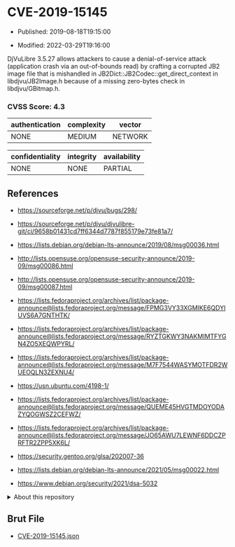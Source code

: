 # CVE-2019-15145

- Published: 2019-08-18T19:15:00

- Modified: 2022-03-29T19:16:00

DjVuLibre 3.5.27 allows attackers to cause a denial-of-service attack (application crash via an out-of-bounds read) by crafting a corrupted JB2 image file that is mishandled in JB2Dict::JB2Codec::get_direct_context in libdjvu/JB2Image.h because of a missing zero-bytes check in libdjvu/GBitmap.h.

### CVSS Score: **4.3**

| authentication | complexity | vector |
| --- | --- | --- |
| NONE | MEDIUM | NETWORK |

| confidentiality | integrity | availability |
| --- | --- | --- |
| NONE | NONE | PARTIAL |

## References

* https://sourceforge.net/p/djvu/bugs/298/

* https://sourceforge.net/p/djvu/djvulibre-git/ci/9658b01431cd7ff6344d7787f855179e73fe81a7/

* https://lists.debian.org/debian-lts-announce/2019/08/msg00036.html

* http://lists.opensuse.org/opensuse-security-announce/2019-09/msg00086.html

* http://lists.opensuse.org/opensuse-security-announce/2019-09/msg00087.html

* https://lists.fedoraproject.org/archives/list/package-announce@lists.fedoraproject.org/message/FPMG3VY33XGMIKE6QDYIUVS6A7GNTHTK/

* https://lists.fedoraproject.org/archives/list/package-announce@lists.fedoraproject.org/message/RYZTGKWY3NAKMIMTFYGN4ZO5XEQWPYRL/

* https://lists.fedoraproject.org/archives/list/package-announce@lists.fedoraproject.org/message/M7F7544WASYMOTFDR2WUEOQLN3ZEXNU4/

* https://usn.ubuntu.com/4198-1/

* https://lists.fedoraproject.org/archives/list/package-announce@lists.fedoraproject.org/message/QUEME45HVGTMDOYODAZYQOGWSZ2CEFWZ/

* https://lists.fedoraproject.org/archives/list/package-announce@lists.fedoraproject.org/message/JO65AWU7LEWNF6DDCZPRFTR2ZPP5XK6L/

* https://security.gentoo.org/glsa/202007-36

* https://lists.debian.org/debian-lts-announce/2021/05/msg00022.html

* https://www.debian.org/security/2021/dsa-5032

<details>
<summary>About this repository</summary> 

  This repository is part of the project [Live Hack CVE](https://github.com/Live-Hack-CVE). Main website can be found [www.live-hack.org](https://www.live-hack.org) 
  
  Made by [Sn0wAlice](https://github.com/Sn0wAlice) for the people that care about security and need to have a feed of the latest CVEs. Hope you enjoy it, don't forget to star the repo and follow me on [Twitter](https://twitter.com/Sn0wAlice) and [Github](https://github.com/Sn0wAlice). And that is my [personnal website](https://www.alice-snow.me/)

  - [Home Page](https://github.com/Live-Hack-CVE)
  - [Framework](https://github.com/Live-Hack-CVE/cve-framework)
  - [CVE database](https://github.com/Live-Hack-CVE/full_database)
  - [Changelog](https://github.com/Live-Hack-CVE/Changelog)
</details>

## Brut File

* [CVE-2019-15145.json](https://raw.githubusercontent.com/Live-Hack-CVE/full_database/main/cves/2019/CVE-2019-15145.json)

